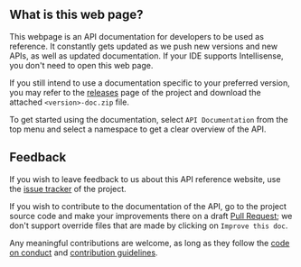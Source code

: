 ## What is this web page?
 
This webpage is an API documentation for developers to be used as reference. It constantly gets updated as we push new versions and new APIs, as well as updated documentation. If your IDE supports Intellisense, you don't need to open this web page.

If you still intend to use a documentation specific to your preferred version, you may refer to the [releases](https://github.com/Aptivi/ServiceCity/releases) page of the project and download the attached `<version>-doc.zip` file.

To get started using the documentation, select `API Documentation` from the top menu and select a namespace to get a clear overview of the API.

## Feedback

If you wish to leave feedback to us about this API reference website, use the [issue tracker](https://github.com/Aptivi/ServiceCity/issues) of the project.

If you wish to contribute to the documentation of the API, go to the project source code and make your improvements there on a draft [Pull Request](https://github.com/Aptivi/ServiceCity/pulls); we don't support override files that are made by clicking on `Improve this doc`.

Any meaningful contributions are welcome, as long as they follow the [code on conduct](https://github.com/Aptivi/ServiceCity/blob/main/CODE_OF_CONDUCT.md) and [contribution guidelines](https://github.com/Aptivi/ServiceCity/blob/main/CONTRIBUTING.md).
